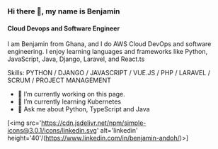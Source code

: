 ### Hi there 👋, my name is Benjamin
#### Cloud Devops and Software Engineer

I am Benjamin from Ghana, and I do AWS Cloud DevOps and software engineering. I enjoy learning languages and frameworks like Python, JavaScript, Java, Django, Laravel, and React.ts

Skills: PYTHON / DJANGO / JAVASCRIPT / VUE.JS / PHP / LARAVEL / SCRUM / PROJECT MANAGEMENT

- 🔭 I’m currently working on this page. 
- 🌱 I’m currently learning Kubernetes 
- 💬 Ask me about Python, TypeScript and Java 


[<img src='https://cdn.jsdelivr.net/npm/simple-icons@3.0.1/icons/linkedin.svg' alt='linkedin' height='40'/(https://www.linkedin.com/in/benjamin-andoh/)>]
